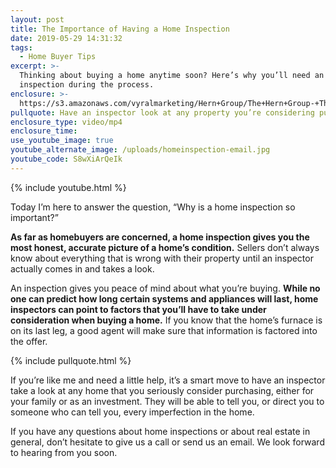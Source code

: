 ```yaml
---
layout: post
title: The Importance of Having a Home Inspection
date: 2019-05-29 14:31:32
tags:
  - Home Buyer Tips
excerpt: >-
  Thinking about buying a home anytime soon? Here’s why you’ll need an
  inspection during the process.
enclosure: >-
  https://s3.amazonaws.com/vyralmarketing/Hern+Group/The+Hern+Group-+The+Importance+of+Having+a+Home+Inspection.mp4
pullquote: Have an inspector look at any property you’re considering purchasing.
enclosure_type: video/mp4
enclosure_time:
use_youtube_image: true
youtube_alternate_image: /uploads/homeinspection-email.jpg
youtube_code: S8wXiArQeIk
---
```


{% include youtube.html %}

Today I’m here to answer the question, “Why is a home inspection so important?”&nbsp;

**As far as homebuyers are concerned, a home inspection gives you the most honest, accurate picture of a home’s condition.** Sellers don’t always know about everything that is wrong with their property until an inspector actually comes in and takes a look.

An inspection gives you peace of mind about what you’re buying. **While no one can predict how long certain systems and appliances will last, home inspectors can point to factors that you’ll have to take under consideration when buying a home.** If you know that the home’s furnace is on its last leg, a good agent will make sure that information is factored into the offer.

{% include pullquote.html %}

If you’re like me and need a little help, it’s a smart move to have an inspector take a look at any home that you seriously consider purchasing, either for your family or as an investment. They will be able to tell you, or direct you to someone who can tell you, every imperfection in the home.

If you have any questions about home inspections or about real estate in general, don’t hesitate to give us a call or send us an email. We look forward to hearing from you soon.